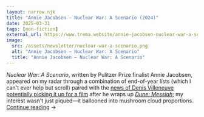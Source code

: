 ```yaml
---
layout: narrow.njk
title: "Annie Jacobsen – Nuclear War: A Scenario (2024)"
date: 2025-03-31
tags: [non-fiction]
external_url: https://www.trema.website/annie-jacobsen-nuclear-war-a-scenario?ref=daniel.pizza
image:
  src: /assets/newsletter/nuclear-war-a-scenario.png
  alt: "Annie Jacobsen – Nuclear War: A Scenario"
  title: "Annie Jacobsen – Nuclear War: A Scenario"
---
```


_Nuclear War: A Scenario_, written by Pulitzer Prize finalist Annie Jacobsen, appeared on my radar through a combination of end-of-year lists (which I can't ever help but scroll) paired with the [news of Denis Villeneuve potentially picking it up for a film](https://deadline.com/2024/04/nuclear-war-movie-denis-villeneuve-legendary-dune-part-two-bestselling-book-1235876114/?ref=daniel.pizza) after he wraps up [_Dune: Messiah_](https://letterboxd.com/film/dune-part-three/?ref=trema.website "Dune: Messiah on Letterboxd"); my interest wasn't just piqued—it ballooned into mushroom cloud proportions. <a href="{{ external_url }}" title="Read my recommendation for Nuclear War: A Scenario by Annie Jacobsen" rel="external" target="_blank">Continue reading</a> →